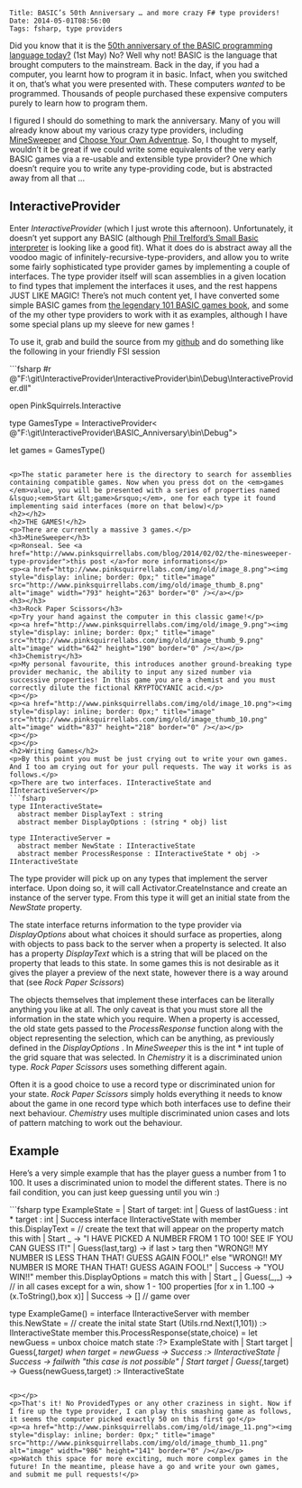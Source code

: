     Title: BASIC’s 50th Anniversary … and more crazy F# type providers!
    Date: 2014-05-01T08:56:00
    Tags: fsharp, type providers

<p>Did you know that it is the <a href="http://time.com/69316/basic/">50th anniversary of the BASIC programming language today?</a> (1st May) No? Well why not! BASIC is the language that brought computers to the mainstream. Back in the day, if you had a computer, you learnt how to program it in basic. Infact, when you switched it on, that&rsquo;s what you were presented with. These computers <em>wanted</em> to be programmed. Thousands of people purchased these expensive computers purely to learn how to program them.</p>
<p>I figured I should do something to mark the anniversary. Many of you will already know about my various crazy type providers, including <a href="http://www.pinksquirrellabs.com/blog/2014/02/02/the-minesweeper-type-provider">MineSweeper</a> and <a href="http://www.pinksquirrellabs.com/blog/2013/07/29/choose-your-own-adventure-type-provider/">Choose Your Own Adventrue</a>. So, I thought to myself, wouldn&rsquo;t it be great if we could write some equivalents of the very early BASIC games via a re-usable and extensible type provider? One which doesn&rsquo;t require you to write any type-providing code, but is abstracted away from all that &hellip;</p>
<!-- more -->

<h2>InteractiveProvider</h2>
<p>Enter <em>InteractiveProvider</em> (which I just wrote this afternoon). Unfortunately, it doesn&rsquo;t yet support any BASIC (although <a href="http://trelford.com/blog/post/interpreter.aspx">Phil Trelford&rsquo;s Small Basic interpreter</a> is looking like a good fit). What it does do is abstract away all the voodoo magic of infinitely-recursive-type-providers, and allow you to write some fairly sophisticated type provider games by implementing a couple of interfaces. The type provider itself will scan assemblies in a given location to find types that implement the interfaces it uses, and the rest happens JUST LIKE MAGIC! There&rsquo;s not much content yet, I have converted some simple BASIC games from <a href="http://www.atariarchives.org/basicgames/">the legendary 101 BASIC games book</a>, and some of the my other type providers to work with it as examples, although I have some special plans up my sleeve for new games !</p>
<p>To use it, grab and build the source from my <a href="https://github.com/pezipink/InteractiveProvider">github</a> and do something like the following in your friendly FSI session</p>
```fsharp
#r @"F:\git\InteractiveProvider\InteractiveProvider\bin\Debug\InteractiveProvider.dll"

open PinkSquirrels.Interactive

type GamesType = InteractiveProvider&lt; @"F:\git\InteractiveProvider\BASIC_Anniversary\bin\Debug\">

let games = GamesType()
```

<p>The static parameter here is the directory to search for assemblies containing compatible games. Now when you press dot on the <em>games </em>value, you will be presented with a series of properties named &lsquo;<em>Start &lt;game>&rsquo;</em>, one for each type it found implementing said interfaces (more on that below)</p>
<h2></h2>
<h2>THE GAMES!</h2>
<p>There are currently a massive 3 games.</p>
<h3>MineSweeper</h3>
<p>Ronseal. See <a href="http://www.pinksquirrellabs.com/blog/2014/02/02/the-minesweeper-type-provider">this post </a>for more informations</p>
<p><a href="http://www.pinksquirrellabs.com/img/old/image_8.png"><img style="display: inline; border: 0px;" title="image" src="http://www.pinksquirrellabs.com/img/old/image_thumb_8.png" alt="image" width="793" height="263" border="0" /></a></p>
<h3></h3>
<h3>Rock Paper Scissors</h3>
<p>Try your hand against the computer in this classic game!</p>
<p><a href="http://www.pinksquirrellabs.com/img/old/image_9.png"><img style="display: inline; border: 0px;" title="image" src="http://www.pinksquirrellabs.com/img/old/image_thumb_9.png" alt="image" width="642" height="190" border="0" /></a></p>
<h3>Chemistry</h3>
<p>My personal favourite, this introduces another ground-breaking type provider mechanic, the ability to input any sized number via successive properties! In this game you are a chemist and you must correctly dilute the fictional KRYPTOCYANIC acid.</p>
<p></p>
<p><a href="http://www.pinksquirrellabs.com/img/old/image_10.png"><img style="display: inline; border: 0px;" title="image" src="http://www.pinksquirrellabs.com/img/old/image_thumb_10.png" alt="image" width="837" height="218" border="0" /></a></p>
<p></p>
<p></p>
<h2>Writing Games</h2>
<p>By this point you must be just crying out to write your own games. And I too am crying out for your pull requests. The way it works is as follows.</p>
<p>There are two interfaces. IInteractiveState and IInteractiveServer</p>
```fsharp
type IInteractiveState= 
  abstract member DisplayText : string 
  abstract member DisplayOptions : (string * obj) list

type IInteractiveServer = 
  abstract member NewState : IInteractiveState 
  abstract member ProcessResponse : IInteractiveState * obj -> IInteractiveState
```

<p>The type provider will pick up on any types that implement the server interface. Upon doing so, it will call Activator.CreateInstance and create an instance of the server type. From this type it will get an initial state from the <em>NewState</em> property.</p>
<p>The state interface returns information to the type provider via <em>DisplayOptions </em>about what choices it should surface as properties, along with objects to pass back to the server when a property is selected. It also has a property <em>DisplayText</em> which is a string that will be placed on the property that leads to this state. In some games this is not desirable as it gives the player a preview of the next state, however there is a way around that (see <em>Rock Paper Scissors</em>)</p>
<p>The objects themselves that implement these interfaces can be literally anything you like at all. The only caveat is that you must store all the information in the state which you require. When a property is accessed, the old state gets passed to the <em>ProcessResponse </em>function along with the object representing the selection, which can be anything, as previously defined in the <em>DisplayOptions</em> . In <em>MineSweeper </em>this is the int * int tuple of the grid square that was selected. In <em>Chemistry</em> it is a discriminated union type. <em>Rock Paper Scissors </em>uses something different again.</p>
<p>Often it is a good choice to use a record type or discriminated union for your state. <em>Rock Paper Scissors </em>simply holds everything it needs to know about the game in one record type which both interfaces use to define their next behaviour. <em>Chemistry </em>uses multiple discriminated union cases and lots of pattern matching to work out the behaviour.</p>
<h2></h2>
<h2>Example</h2>
<p>Here&rsquo;s a very simple example that has the player guess a number from 1 to 100. It uses a discriminated union to model the different states. There is no fail condition, you can just keep guessing until you win :)</p>
```fsharp
type ExampleState = 
 | Start of target: int 
 | Guess of lastGuess : int * target : int 
 | Success 
   interface IInteractiveState with 
     member this.DisplayText = 
       // create the text that will appear on the property 
       match this with 
       | Start _ -> "I HAVE PICKED A NUMBER FROM 1 TO 100! SEE IF YOU CAN GUESS IT!" 
       | Guess(last,targ) -> 
         if last > targ then "WRONG!! MY NUMBER IS LESS THAN THAT! GUESS AGAIN FOOL!" 
         else "WRONG!! MY NUMBER IS MORE THAN THAT! GUESS AGAIN FOOL!" 
       | Success -> "YOU WIN!!" 
     member this.DisplayOptions = 
       match this with 
       | Start _ 
       | Guess(_,_) -> 
         // in all cases except for a win, show 1 - 100 properties 
         [for x in 1..100 -> (x.ToString(),box x)] 
       | Success -> [] // game over

type ExampleGame() = 
  interface IInteractiveServer with 
    member this.NewState = // create the inital state 
      Start (Utils.rnd.Next(1,101)) :> IInteractiveState 
    member this.ProcessResponse(state,choice) = 
      let newGuess = unbox<int> choice 
      match state :?> ExampleState with 
      | Start target 
      | Guess(_,target) when target = newGuess -> Success :> IInteractiveState 
      | Success -> failwith "this case is not possible" 
      | Start target 
      | Guess(_,target) -> Guess(newGuess,target) :> IInteractiveState
```

<p></p>
<p>That's it! No ProvidedTypes or any other craziness in sight. Now if I fire up the type provider, I can play this smashing game as follows, it seems the computer picked exactly 50 on this first go!</p>
<p><a href="http://www.pinksquirrellabs.com/img/old/image_11.png"><img style="display: inline; border: 0px;" title="image" src="http://www.pinksquirrellabs.com/img/old/image_thumb_11.png" alt="image" width="986" height="141" border="0" /></a></p>
<p>Watch this space for more exciting, much more complex games in the future! In the meantime, please have a go and write your own games, and submit me pull requests!</p>